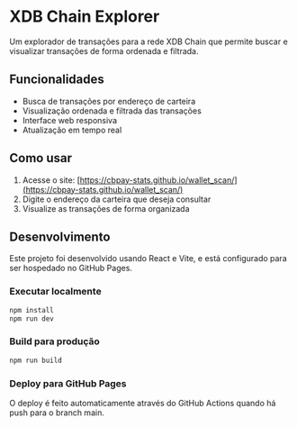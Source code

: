 # XDB Chain Explorer

Um explorador de transações para a rede XDB Chain que permite buscar e visualizar transações de forma ordenada e filtrada.

## Funcionalidades

- Busca de transações por endereço de carteira
- Visualização ordenada e filtrada das transações
- Interface web responsiva
- Atualização em tempo real

## Como usar

1. Acesse o site: [https://cbpay-stats.github.io/wallet_scan/](https://cbpay-stats.github.io/wallet_scan/)
2. Digite o endereço da carteira que deseja consultar
3. Visualize as transações de forma organizada

## Desenvolvimento

Este projeto foi desenvolvido usando React e Vite, e está configurado para ser hospedado no GitHub Pages.

### Executar localmente

```bash
npm install
npm run dev
```

### Build para produção

```bash
npm run build
```

### Deploy para GitHub Pages

O deploy é feito automaticamente através do GitHub Actions quando há push para o branch main.

